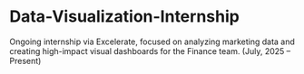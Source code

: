 # Data-Visualization-Internship
Ongoing internship via Excelerate, focused on analyzing marketing data and creating high-impact visual dashboards for the Finance team. (July, 2025 – Present)
